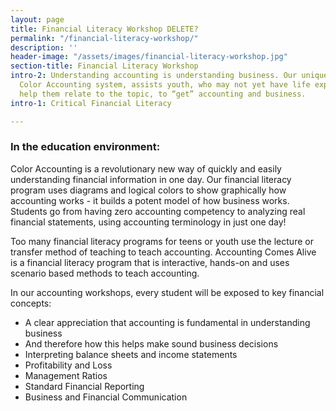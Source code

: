 ```yaml
---
layout: page
title: Financial Literacy Workshop DELETE?
permalink: "/financial-literacy-workshop/"
description: ''
header-image: "/assets/images/financial-literacy-workshop.jpg"
section-title: Financial Literacy Workshop
intro-2: Understanding accounting is understanding business. Our unique, patent pending
  Color Accounting system, assists youth, who may not yet have life experiences to
  help them relate to the topic, to “get” accounting and business.
intro-1: Critical Financial Literacy

---
```

### In the education environment:

Color Accounting is a revolutionary new way of quickly and easily understanding financial information in one day. Our financial literacy program uses diagrams and logical colors to show graphically how accounting works - it builds a potent model of how business works. Students go from having zero accounting competency to analyzing real financial statements, using accounting terminology in just one day!

Too many financial literacy programs for teens or youth use the lecture or transfer method of teaching to teach accounting. Accounting Comes Alive is a financial literacy program that is interactive, hands-on and uses scenario based methods to teach accounting.

In our accounting workshops, every student will be exposed to key financial concepts:

- A clear appreciation that accounting is fundamental in understanding business
- And therefore how this helps make sound business decisions
- Interpreting balance sheets and income statements
- Profitability and Loss
- Management Ratios
- Standard Financial Reporting
- Business and Financial Communication